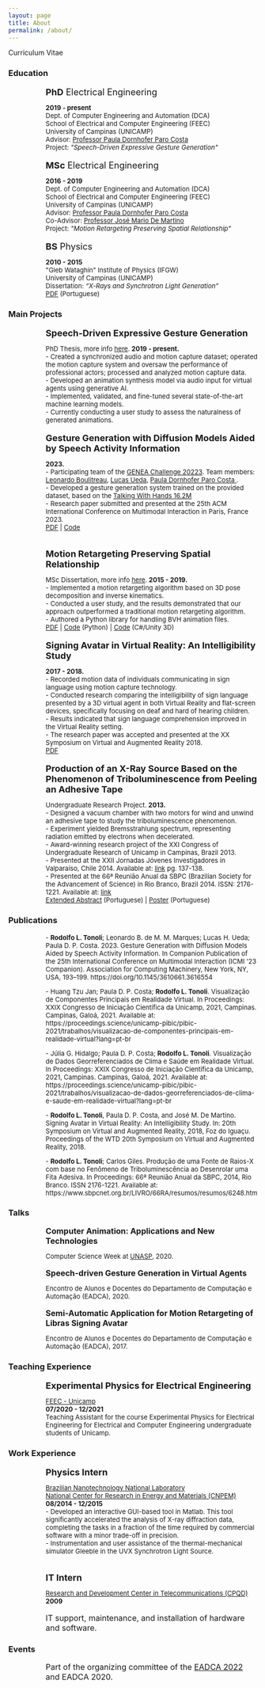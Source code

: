 ```yaml
---
layout: page
title: About
permalink: /about/
---
```




<p class="mytitle">Curriculum Vitae </p>

### **Education**


<p style="font-size:large; margin-left:2cm; margin-bottom:0cm">
<b>PhD</b> Electrical Engineering</p>
<p style="font-size:small; margin-left:2cm;  margin-bottom:0cm">
<b>2019 - present</b> <br />
Dept. of Computer Engineering and Automation (DCA) <br />
School of Electrical and Computer Engineering (FEEC) <br />
University of Campinas (UNICAMP)<br />
Advisor: <a href="https://pdpcosta.github.io/">Professor Paula Dornhofer Paro Costa </a><br />
Project: <em>"Speech-Driven Expressive Gesture Generation"</em><br />


</p>

<p style="font-size:large; margin-left:2cm; margin-bottom:0cm">
<b>MSc</b> Electrical Engineering</p>
<p style="font-size:small; margin-left:2cm;  margin-bottom:0cm">
<b>2016 - 2019</b><br />
Dept. of Computer Engineering and Automation (DCA) <br />
School of Electrical and Computer Engineering (FEEC) <br />
University of Campinas (UNICAMP)<br />
Advisor: <a href="https://pdpcosta.github.io/">Professor Paula Dornhofer Paro Costa </a><br />
Co-Advisor: <a href="https://www.dca.fee.unicamp.br/~martino/">Professor José Mario De Martino </a><br />
Project: <em>"Motion Retargeting Preserving Spatial Relationship"</em> <br />



</p>

<p style="font-size:large;margin-left:2cm; margin-bottom:0cm">
<b>BS</b> Physics
</p>
<p style="font-size:small;margin-left:2cm; margin-bottom:0cm">
<b>2010 - 2015</b><br />
"Gleb Wataghin" Institute of Physics (IFGW) <br />
University of Campinas (UNICAMP)<br />
Dissertation: <em>“X-Rays and Synchrotron Light Generation”</em><br />
<a href="https://bit.ly/40OVkki">PDF</a> (Portuguese)<br />
</p>

### **Main Projects**

<p style="font-size:large;margin-left:2cm; margin-bottom:0cm">
<b>Speech-Driven Expressive Gesture Generation</b><br /></p>
<p style="font-size:small; margin-left:2cm;  margin-bottom:0cm">
PhD Thesis, more info <a href="/phd/">here</a>. <b>2019 - present.</b><br />
- Created a synchronized audio and motion capture dataset; operated the motion capture system and oversaw the performance of professional actors; processed and analyzed motion capture data.<br />
- Developed an animation synthesis model via audio input for virtual agents using generative AI.<br />
- Implemented, validated, and fine-tuned several state-of-the-art machine learning models.<br />
- Currently conducting a user study to assess the naturalness of generated animations.<br />

</p>

<p style="font-size:large;margin-left:2cm; margin-bottom:0cm">
<b>Gesture Generation with Diffusion Models Aided by Speech Activity Information</b><br /></p>
<p style="font-size:small; margin-left:2cm;  margin-bottom:0cm">
<b>2023.</b><br />
- Participating team of the <a href="https://genea-workshop.github.io/2023/challenge/">GENEA Challenge 20223</a>. Team members: <a href="https://github.com/leonardoboulitreau">Leonardo Boulitreau</a>, <a href="https://github.com/lucashueda">Lucas Ueda</a>, <a href="https://pdpcosta.github.io/">Paula Dornhofer Paro Costa </a>.<br />
- Developed a gesture generation system trained on the provided dataset, based on the <a href="https://github.com/facebookresearch/TalkingWithHands32M">Talking With Hands 16.2M</a> <br />
- Research paper submitted and presented at the 25th ACM International Conference on Multimodal Interaction in Paris, France 2023. <br />
<a href="https://openreview.net/pdf?id=S9Efb3MoiZ">PDF</a> | <a href="https://github.com/ai-unicamp/ggvad-genea2023">Code</a>
</p>

<br />

<p style="font-size:large;margin-left:2cm; margin-bottom:0cm">
<b>Motion Retargeting Preserving Spatial Relationship</b><br /></p>
<p style="font-size:small; margin-left:2cm;  margin-bottom:0cm">
MSc Dissertation, more info <a href="/msc/">here</a>. <b>2015 - 2019.</b><br />
- Implemented a motion retargeting algorithm based on 3D pose decomposition and inverse kinematics.<br />
- Conducted a user study, and the results demonstrated that our approach outperformed a traditional motion retargeting algorithm.<br />
- Authored a Python library for handling BVH animation files.<br />
<a href="https://hdl.handle.net/20.500.12733/1639986">PDF</a> | <a href="https://github.com/rltonoli/MScTonoli">Code</a> (Python) | <a href="https://github.com/rltonoli/mr-unity">Code</a> (C#/Unity 3D) <br />

</p>

<p style="font-size:large;margin-left:2cm; margin-bottom:0cm">
<b>Signing Avatar in Virtual Reality: An Intelligibility Study</b><br /></p>
<p style="font-size:small; margin-left:2cm;  margin-bottom:0cm">
<b>2017 - 2018.</b><br />
- Recorded motion data of individuals communicating in sign language using motion capture technology.<br />
- Conducted research comparing the intelligibility of sign language presented by a 3D virtual agent in both Virtual Reality and flat-screen devices, specifically focusing on deaf and hard of hearing children.<br />
- Results indicated that sign language comprehension improved in the Virtual Reality setting.<br />
- The research paper was accepted and presented at the XX Symposium on Virtual and Augmented Reality 2018.<br />
<a href="https://bit.ly/3RFRaXw">PDF</a>

</p>

<p style="font-size:large;margin-left:2cm; margin-bottom:0cm">
<b>Production of an X-Ray Source Based on the Phenomenon of Triboluminescence from Peeling an Adhesive Tape</b><br /></p>
<p style="font-size:small; margin-left:2cm;  margin-bottom:0cm">
Undergraduate Research Project. <b>2013.</b><br />
- Designed a vacuum chamber with two motors for wind and unwind an adhesive tape to study the triboluminescence phenomenon. <br />
- Experiment yielded Bremsstrahlung spectrum, representing radiation emitted by electrons when decelerated.<br />
- Award-winning research project of the XXI Congress of Undergraduate Research of Unicamp in Campinas, Brazil 2013. <br />
- Presented at the XXII Jornadas Jóvenes Investigadores in Valparaíso, Chile 2014. Available at: <a href="http://grupomontevideo.org/site/publicaciones-jornadas-de-jovenes-investigadores/pg">link</a> pg. 137-138.<br />
- Presented at the 66ª Reunião Anual da SBPC (Brazilian Society for the Advancement of Science) in Rio Branco, Brazil 2014. ISSN: 2176-1221. Available at: <a href="https://www.sbpcnet.org.br/LIVRO/66RA/resumos/resumos/6248.htm">link</a> <br />
<a href="https://www.sbpcnet.org.br/LIVRO/66RA/resumos/resumos/6248.htm">Extended Abstract</a> (Portuguese) | <a href="https://bit.ly/3YeWTGe">Poster</a> (Portuguese)<br />
</p>

### **Publications**

<p style="font-size:small; margin-left:2cm;  margin-bottom:0cm">
- <b>Rodolfo L. Tonoli</b>; Leonardo B. de M. M. Marques; Lucas H. Ueda; Paula D. P. Costa. 2023. Gesture Generation with Diffusion Models Aided by Speech Activity Information. In Companion Publication of the 25th International Conference on Multimodal Interaction (ICMI '23 Companion). Association for Computing Machinery, New York, NY, USA, 193–199. https://doi.org/10.1145/3610661.3616554 

</p>

<p style="font-size:small; margin-left:2cm;  margin-bottom:0cm">
- Huang Tzu Jan; Paula D. P. Costa; <b>Rodolfo L. Tonoli</b>. Visualização de Componentes Principais em Realidade Virtual. In Proceedings: XXIX Congresso de Iniciação Científica da Unicamp, 2021, Campinas. Campinas, Galoá, 2021. Available at: https://proceedings.science/unicamp-pibic/pibic-2021/trabalhos/visualizacao-de-componentes-principais-em-realidade-virtual?lang=pt-br

</p>

<p style="font-size:small; margin-left:2cm;  margin-bottom:0cm">
- Júlia G. Hidalgo; Paula D. P. Costa; <b>Rodolfo L. Tonoli</b>. Visualização de Dados Georreferenciados de Clima e Saúde em Realidade Virtual. In Proceedings: XXIX Congresso de Iniciação Científica da Unicamp, 2021, Campinas. Campinas, Galoá, 2021. Available at: https://proceedings.science/unicamp-pibic/pibic-2021/trabalhos/visualizacao-de-dados-georreferenciados-de-clima-e-saude-em-realidade-virtual?lang=pt-br

</p>

<p style="font-size:small; margin-left:2cm;  margin-bottom:0cm">
- <b>Rodolfo L. Tonoli</b>, Paula D. P. Costa, and José M. De Martino. Signing Avatar in Virtual Reality: An Intelligibility Study. In: 20th Symposium on Virtual and Augmented
Reality, 2018, Foz do Iguaçu. Proceedings of the WTD 20th Symposium on Virtual
and Augmented Reality, 2018.

</p>

<p style="font-size:small; margin-left:2cm;  margin-bottom:0cm">
- <b>Rodolfo L. Tonoli</b>; Carlos Giles. Produção de uma Fonte de Raios-X com base no Fenômeno de Triboluminescência ao Desenrolar uma Fita Adesiva. In Proceedings: 66ª Reunião Anual da SBPC, 2014, Rio Branco.  ISSN 2176-1221. Available at: https://www.sbpcnet.org.br/LIVRO/66RA/resumos/resumos/6248.htm

</p>

### **Talks**

<p style="font-size:medium;margin-left:2cm; margin-bottom:0cm">
<b>Computer Animation: Applications and New Technologies</b><br /></p>
<p style="font-size:small; margin-left:2cm;  margin-bottom:0cm">
Computer Science Week at <a href="https://unasp.br/">UNASP</a>, 2020.

</p>

<p style="font-size:medium;margin-left:2cm; margin-bottom:0cm">
<b>Speech-driven Gesture Generation in Virtual Agents</b><br /></p>
<p style="font-size:small; margin-left:2cm;  margin-bottom:0cm">
Encontro de Alunos e Docentes do Departamento de Computação e Automação (EADCA), 2020.

</p>

<p style="font-size:medium;margin-left:2cm; margin-bottom:0cm">
<b>Semi-Automatic Application for Motion Retargeting of Libras Signing Avatar</b><br /></p>
<p style="font-size:small; margin-left:2cm;  margin-bottom:0cm">
Encontro de Alunos e Docentes do Departamento de Computação e Automação (EADCA), 2017.

</p>

### **Teaching Experience**

<p style="font-size:large;margin-left:2cm; margin-bottom:0cm">
<b>Experimental Physics for Electrical Engineering</b>
</p>
<p style="font-size:small; margin-left:2cm;  margin-bottom:0cm">
<a href="https://www.fee.unicamp.br/">FEEC - Unicamp</a><br />
<b>07/2020 - 12/2021</b><br />
Teaching Assistant for the course Experimental Physics for Electrical Engineering for Electrical and Computer Engineering undergraduate students of Unicamp. <br />
</p>

### **Work Experience**

<p style="font-size:large; margin-left:2cm;margin-bottom:0cm">
<b>Physics Intern</b></p>
<p style="font-size:small; margin-left:2cm;margin-bottom:0cm">
<a href="https://lnnano.cnpem.br/en/home-en/">Brazilian Nanotechnology National Laboratory</a><br />
<a href="https://cnpem.br/en/">National Center for Research in Energy and Materials (CNPEM)</a> <br />
<b>08/2014 - 12/2015</b><br />
- Developed an interactive GUI-based tool in Matlab. This tool significantly accelerated the analysis of X-ray diffraction data, completing the tasks in a fraction of the time required by commercial software with a minor trade-off in precision.<br />
- Instrumentation and user assistance of the thermal-mechanical simulator Gleeble in the UVX Synchrotron Light Source.

</p>
<br />

<p style="font-size:large; margin-left:2cm;margin-bottom:0cm">
<b>IT Intern</b></p>
<p style="font-size:small; margin-left:2cm;margin-bottom:0cm">
<a href="https://www.cpqd.com.br/en/">Research and Development Center in Telecommunications (CPQD) </a><br />
<b>2009</b>
</p>
<p style="font-size:medium; margin-left:2cm;margin-bottom:0cm">
IT support, maintenance, and installation of hardware and software. <br />

</p>

### **Events**

<p style="font-size:medium; margin-left:2cm;margin-bottom:0cm">
Part of the organizing committee of the <a href="https://www.dca.fee.unicamp.br/portugues/pesquisa/seminarios/2022/">EADCA 2022</a> and EADCA 2020.
</p>
